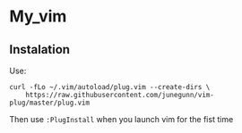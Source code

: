 # My_vim
## Instalation
Use:
```
curl -fLo ~/.vim/autoload/plug.vim --create-dirs \
    https://raw.githubusercontent.com/junegunn/vim-plug/master/plug.vim
```

Then use `:PlugInstall` when you launch vim for the fist time
